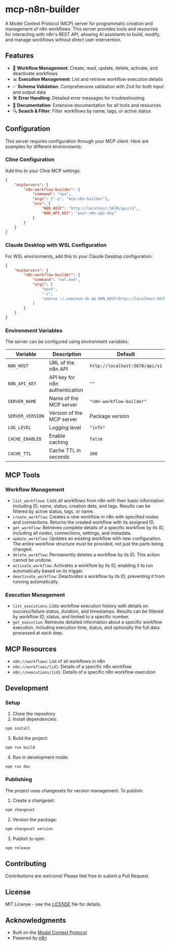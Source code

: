 # mcp-n8n-builder

A Model Context Protocol (MCP) server for programmatic creation and
management of n8n workflows. This server provides tools and resources
for interacting with n8n's REST API, allowing AI assistants to build,
modify, and manage workflows without direct user intervention.

## Features

- 🔄 **Workflow Management**: Create, read, update, delete, activate,
  and deactivate workflows
- 📊 **Execution Management**: List and retrieve workflow execution
  details
- ✅ **Schema Validation**: Comprehensive validation with Zod for both
  input and output data
- 🛠️ **Error Handling**: Detailed error messages for troubleshooting
- 📝 **Documentation**: Extensive documentation for all tools and
  resources
- 🔍 **Search & Filter**: Filter workflows by name, tags, or active
  status

## Configuration

This server requires configuration through your MCP client. Here are
examples for different environments:

### Cline Configuration

Add this to your Cline MCP settings:

```json
{
	"mcpServers": {
		"n8n-workflow-builder": {
			"command": "npx",
			"args": ["-y", "mcp-n8n-builder"],
			"env": {
				"N8N_HOST": "http://localhost:5678/api/v1",
				"N8N_API_KEY": "your-n8n-api-key"
			}
		}
	}
}
```

### Claude Desktop with WSL Configuration

For WSL environments, add this to your Claude Desktop configuration:

```json
{
	"mcpServers": {
		"n8n-workflow-builder": {
			"command": "wsl.exe",
			"args": [
				"bash",
				"-c",
				"source ~/.nvm/nvm.sh && N8N_HOST=http://localhost:5678/api/v1 N8N_API_KEY=your-n8n-api-key /home/username/.nvm/versions/node/v20.12.1/bin/npx mcp-n8n-builder"
			]
		}
	}
}
```

### Environment Variables

The server can be configured using environment variables:

| Variable         | Description                    | Default                        |
| ---------------- | ------------------------------ | ------------------------------ |
| `N8N_HOST`       | URL of the n8n API             | `http://localhost:5678/api/v1` |
| `N8N_API_KEY`    | API key for n8n authentication | `""`                           |
| `SERVER_NAME`    | Name of the MCP server         | `"n8n-workflow-builder"`       |
| `SERVER_VERSION` | Version of the MCP server      | Package version                |
| `LOG_LEVEL`      | Logging level                  | `"info"`                       |
| `CACHE_ENABLED`  | Enable caching                 | `false`                        |
| `CACHE_TTL`      | Cache TTL in seconds           | `300`                          |

## MCP Tools

### Workflow Management

- `list_workflows`: Lists all workflows from n8n with their basic
  information including ID, name, status, creation date, and tags.
  Results can be filtered by active status, tags, or name.
- `create_workflow`: Creates a new workflow in n8n with specified
  nodes and connections. Returns the created workflow with its
  assigned ID.
- `get_workflow`: Retrieves complete details of a specific workflow by
  its ID, including all nodes, connections, settings, and metadata.
- `update_workflow`: Updates an existing workflow with new
  configuration. The entire workflow structure must be provided, not
  just the parts being changed.
- `delete_workflow`: Permanently deletes a workflow by its ID. This
  action cannot be undone.
- `activate_workflow`: Activates a workflow by its ID, enabling it to
  run automatically based on its trigger.
- `deactivate_workflow`: Deactivates a workflow by its ID, preventing
  it from running automatically.

### Execution Management

- `list_executions`: Lists workflow execution history with details on
  success/failure status, duration, and timestamps. Results can be
  filtered by workflow ID, status, and limited to a specific number.
- `get_execution`: Retrieves detailed information about a specific
  workflow execution, including execution time, status, and optionally
  the full data processed at each step.

## MCP Resources

- `n8n://workflows`: List of all workflows in n8n
- `n8n://workflows/{id}`: Details of a specific n8n workflow
- `n8n://executions/{id}`: Details of a specific n8n workflow
  execution

## Development

### Setup

1. Clone the repository
2. Install dependencies:

```bash
npm install
```

3. Build the project:

```bash
npm run build
```

4. Run in development mode:

```bash
npm run dev
```

### Publishing

The project uses changesets for version management. To publish:

1. Create a changeset:

```bash
npm changeset
```

2. Version the package:

```bash
npm changeset version
```

3. Publish to npm:

```bash
npm release
```

## Contributing

Contributions are welcome! Please feel free to submit a Pull Request.

## License

MIT License - see the [LICENSE](LICENSE) file for details.

## Acknowledgments

- Built on the
  [Model Context Protocol](https://github.com/modelcontextprotocol)
- Powered by [n8n](https://n8n.io/)
